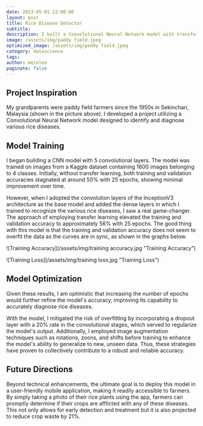 ```yaml
---
date: 2023-05-01 12:00:00
layout: post
title: Rice Disease Detector 
subtitle: 
description: I built a Convolutional Neural Network model with transfer learning to detect various rice diseases 
image: /assets/img/paddy field.jpeg
optimized_image: /assets/img/paddy field.jpeg
category: datascience
tags:
author: meinlee
paginate: false
---
```



<h2 id="Project Inspiration">Project Inspiration</h2>

My grandparents were paddy field farmers since the 1950s in Sekinchan, Malaysia (shown in the picture above). I developed a project utilizing a Convolutional Neural Network model designed to identify and diagnose various rice diseases. 

 
<h2 id="Model Training"> Model Training </h2>

I began building a CNN model with 5 convolutional layers. The model was trained on images from a Kaggle dataset containing 1600 images belonging to 4 classes. Initially, without transfer learning, both training and validation accuracies stagnated at around 50% with 25 epochs, showing minimal improvement over time. 

However, when I adopted the convolution layers of the InceptionV3 architecture as the base model and added the dense layers in which I trained to recognize the various rice diseases, I saw a real game-changer. The approach of employing transfer learning elevated the training and validation accuracy to approximately 56% with 25 epochs. The good thing with this model is that the training and validation accuracy does not seem to overfit the data as the curves are in sync, as shown in the graphs below. 

![Training Accuracy](/assets/img/training accuracy.jpg "Training Accuracy")

![Training Loss](/assets/img/training loss.jpg "Training Loss")

<h2 id="Model Optimization and Future Directions">Model Optimization</h2>

Given these results, I am optimistic that increasing the number of epochs would further refine the model's accuracy, improving its capability to accurately diagnose rice diseases.  

With the model, I mitigated the risk of overfitting by incorporating a dropout layer with a 20% rate in the convolutional stages, which served to regularize the model's output. Additionally, I employed image augmentation techniques such as rotations, zoons, and shifts before training to enhance the model's ability to generalize to new, unseen data. Thus, these strategies have proven to collectively contribute to a robust and reliable accuracy. 

<h2 id="Model Optimization and Future Directions">Future Directions</h2>

Beyond technical enhancements, the ultimate goal is to deploy this model in a user-friendly mobile application, making it readily accessible to farmers. By simply taking a photo of their rice plants using the app, farmers can promptly determine if their crops are afflicted with any of these diseases. This not only allows for early detection and treatment but it is also projected to reduce crop waste by 21%.






